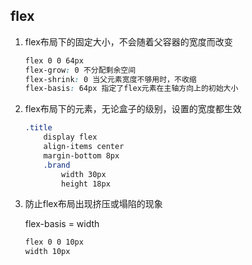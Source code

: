 ## flex

1. flex布局下的固定大小，不会随着父容器的宽度而改变

   ```css
   flex 0 0 64px
   flex-grow: 0 不分配剩余空间
   flex-shrink: 0 当父元素宽度不够用时，不收缩
   flex-basis: 64px 指定了flex元素在主轴方向上的初始大小
   ```

2. flex布局下的元素，无论盒子的级别，设置的宽度都生效

   ```css
   .title
       display flex
       align-items center
       margin-bottom 8px
       .brand
           width 30px
           height 18px  
   ```

3. 防止flex布局出现挤压或塌陷的现象

   flex-basis = width

   ```css
   flex 0 0 10px
   width 10px
   ```

   

